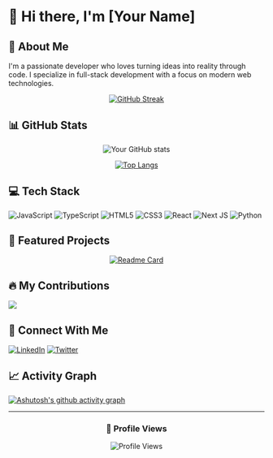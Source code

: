 # 👋 Hi there, I'm [Your Name]

## 🚀 About Me
I'm a passionate developer who loves turning ideas into reality through code. I specialize in full-stack development with a focus on modern web technologies.

<div align="center">
  
[![GitHub Streak](https://github-readme-streak-stats.herokuapp.com/?user=YOUR_GITHUB_USERNAME&theme=dark)](https://github.com/YOUR_GITHUB_USERNAME)

</div>

## 📊 GitHub Stats

<div align="center">
  
![Your GitHub stats](https://github-readme-stats.vercel.app/api?username=weiwang0305&show_icons=true&theme=dark)

[![Top Langs](https://github-readme-stats.vercel.app/api/top-langs/?username=weiwang0305)](https://github.com/weiwang0305/github-readme-stats)

</div>

## 💻 Tech Stack

![JavaScript](https://img.shields.io/badge/javascript-%23323330.svg?style=for-the-badge&logo=javascript&logoColor=%23F7DF1E)
![TypeScript](https://img.shields.io/badge/typescript-%23007ACC.svg?style=for-the-badge&logo=typescript&logoColor=white)
![HTML5](https://img.shields.io/badge/html5-%23E34F26.svg?style=for-the-badge&logo=html5&logoColor=white)
![CSS3](https://img.shields.io/badge/css3-%231572B6.svg?style=for-the-badge&logo=css3&logoColor=white)
![React](https://img.shields.io/badge/react-%2320232a.svg?style=for-the-badge&logo=react&logoColor=%2361DAFB)
![Next JS](https://img.shields.io/badge/Next-black?style=for-the-badge&logo=next.js&logoColor=white)
![Python](https://img.shields.io/badge/python-3670A0?style=for-the-badge&logo=python&logoColor=ffdd54)

## 🌟 Featured Projects

<div align="center">
  
[![Readme Card](https://github-readme-stats.vercel.app/api/pin/?username=weiwang0305&repo=Golden-Coffee&theme=dark)](https://github.com/weiwang0305/)

</div>

## 🔥 My Contributions

![](./profile-3d-contrib/profile-night-rainbow.svg)

## 🤝 Connect With Me

[![LinkedIn](https://img.shields.io/badge/linkedin-%230077B5.svg?style=for-the-badge&logo=linkedin&logoColor=white)](https://linkedin.com/in/weiang0305)
[![Twitter](https://img.shields.io/badge/Twitter-%231DA1F2.svg?style=for-the-badge&logo=Twitter&logoColor=white)](https://twitter.com/YOUR_TWITTER)

## 📈 Activity Graph

[![Ashutosh's github activity graph](https://github-readme-activity-graph.vercel.app/graph?username=weiwang0305&theme=react-dark)](https://github.com/weiwang0305/github-readme-activity-graph)

---

<div align="center">
  
### 👀 Profile Views
  
![Profile Views](https://komarev.com/ghpvc/?username=weiwang0305&color=brightgreen)

</div>
